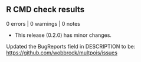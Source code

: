 ## R CMD check results

0 errors | 0 warnings | 0 notes

* This release (0.2.0) has minor changes.

Updated the BugReports field in DESCRIPTION to be:
  https://github.com/wobbrock/multpois/issues
